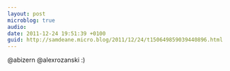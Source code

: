 ```yaml
---
layout: post
microblog: true
audio: 
date: 2011-12-24 19:51:39 +0100
guid: http://samdeane.micro.blog/2011/12/24/t150649859039440896.html
---
```

@abizern @alexrozanski :)
